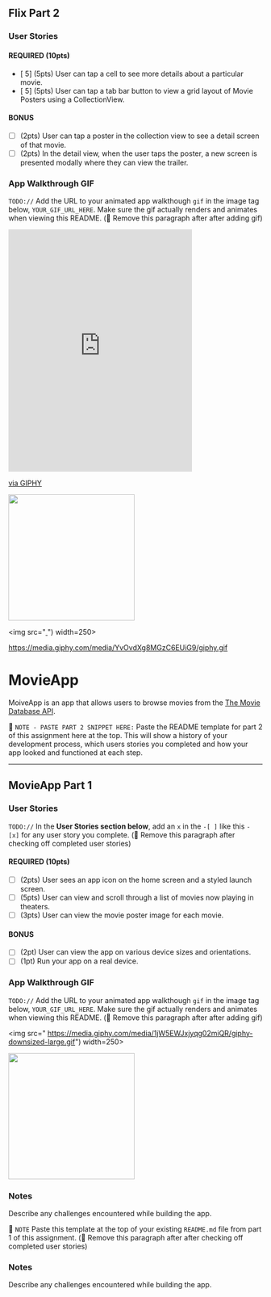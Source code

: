 
## Flix Part 2

### User Stories

#### REQUIRED (10pts)
- [ 5] (5pts) User can tap a cell to see more details about a particular movie.
- [ 5] (5pts) User can tap a tab bar button to view a grid layout of Movie Posters using a CollectionView.

#### BONUS
- [ ] (2pts) User can tap a poster in the collection view to see a detail screen of that movie.
- [ ] (2pts) In the detail view, when the user taps the poster, a new screen is presented modally where they can view the trailer.

### App Walkthrough GIF
`TODO://` Add the URL to your animated app walkthough `gif` in the image tag below, `YOUR_GIF_URL_HERE`. Make sure the gif actually renders and animates when viewing this README. (🚫 Remove this paragraph after after adding gif)

<iframe src="https://giphy.com/embed/YvOvdXg8MGzC6EUiG9" width="364" height="480" frameBorder="0" class="giphy-embed" allowFullScreen></iframe><p><a href="https://giphy.com/gifs/YvOvdXg8MGzC6EUiG9">via GIPHY</a></p>

<img src="https://giphy.com/embed/YvOvdXg8MGzC6EUiG9" width=250><br>

<img src="[
](https://media.giphy.com/media/YvOvdXg8MGzC6EUiG9/giphy.gif)")
     width=250><br>
 
 https://media.giphy.com/media/YvOvdXg8MGzC6EUiG9/giphy.gif
 




# MovieApp


MoiveApp is an app that allows users to browse movies from the [The Movie Database API](http://docs.themoviedb.apiary.io/#).

📝 `NOTE - PASTE PART 2 SNIPPET HERE:` Paste the README template for part 2 of this assignment here at the top. This will show a history of your development process, which users stories you completed and how your app looked and functioned at each step.

---

## MovieApp Part 1

### User Stories
`TODO://` In the **User Stories section below**, add an `x` in the `-[ ]` like this `- [x]` for any user story you complete. (🚫 Remove this paragraph after checking off completed user stories)

#### REQUIRED (10pts)
- [ ] (2pts) User sees an app icon on the home screen and a styled launch screen.
- [ ] (5pts) User can view and scroll through a list of movies now playing in theaters.
- [ ] (3pts) User can view the movie poster image for each movie.

#### BONUS
- [ ] (2pt) User can view the app on various device sizes and orientations.
- [ ] (1pt) Run your app on a real device.

### App Walkthrough GIF
`TODO://` Add the URL to your animated app walkthough `gif` in the image tag below, `YOUR_GIF_URL_HERE`. Make sure the gif actually renders and animates when viewing this README. (🚫 Remove this paragraph after after adding gif)

<img src="
https://media.giphy.com/media/1jW5EWJxjyqg02miQR/giphy-downsized-large.gif")
 width=250><br>

<img src="https://youtube.com/shorts/VIAbkqdfvVw?feature=share" width=250><br>


### Notes
Describe any challenges encountered while building the app.


📝 `NOTE` Paste this template at the top of your existing `README.md` file from part 1 of this assignment. (🚫 Remove this paragraph after after checking off completed user stories)



### Notes
Describe any challenges encountered while building the app.
